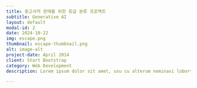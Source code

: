 ```yaml
---
title: 중고서적 판매를 위한 등급 분류 프로젝트
subtitle: Generative AI
layout: default
modal-id: 2
date: 2024-10-22
img: escape.png
thumbnail: escape-thumbnail.png
alt: image-alt
project-date: April 2014
client: Start Bootstrap
category: Web Development
description: Lorem ipsum dolor sit amet, usu cu alterum nominavi lobortis. At duo novum diceret. Tantas apeirian vix et, usu sanctus postulant inciderint ut, populo diceret necessitatibus in vim. Cu eum dicam feugiat noluisse.

---
```

